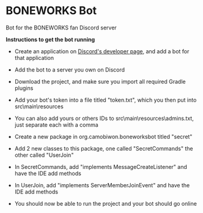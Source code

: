 # BONEWORKS Bot
Bot for the BONEWORKS fan Discord server

**Instructions to get the bot running**
- Create an application on [Discord's developer page](https://discordapp.com/developers/applications), and add a bot for that application
- Add the bot to a server you own on Discord
- Download the project, and make sure you import all required Gradle plugins
- Add your bot's token into a file titled "token.txt", which you then put into src\main\resources
- You can also add yours or others IDs to src\main\resources\admins.txt, just separate each with a comma

- Create a new package in org.camobiwon.boneworksbot titled "secret"
- Add 2 new classes to this package, one called "SecretCommands" the other called "UserJoin"
- In SecretCommands, add "implements MessageCreateListener" and have the IDE add methods
- In UserJoin, add "implements ServerMemberJoinEvent" and have the IDE add methods
- You should now be able to run the project and your bot should go online